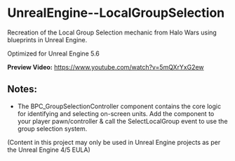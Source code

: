 # UnrealEngine--LocalGroupSelection
Recreation of the Local Group Selection mechanic from Halo Wars using blueprints in Unreal Engine.

Optimized for Unreal Engine 5.6

**Preview Video:** https://www.youtube.com/watch?v=5mQXrYxG2ew

## Notes:
- The BPC_GroupSelectionController component contains the core logic for identifying and selecting on-screen units. Add the component to your player pawn/controller & call the SelectLocalGroup event to use the group selection system.

(Content in this project may only be used in Unreal Engine projects as per the Unreal Engine 4/5 EULA)
